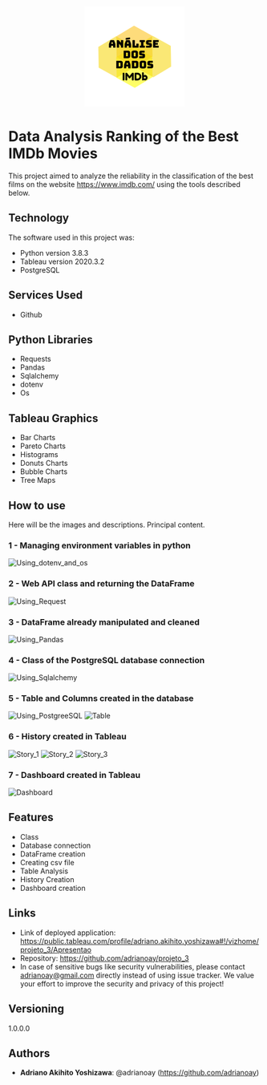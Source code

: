 <div align="center">
<img src="https://github.com/adrianoay/projeto_3/blob/main/readme_images/projeto_3.png" >
</div>

# Data Analysis Ranking of the Best IMDb Movies

This project aimed to analyze the reliability in the classification of the best films on the website https://www.imdb.com/ using the tools described below.

## Technology

The software  used in this project was:

* Python version  3.8.3
* Tableau version 2020.3.2
* PostgreSQL

## Services Used

* Github


## Python Libraries

* Requests
* Pandas
* Sqlalchemy
* dotenv
* Os

## Tableau Graphics

* Bar Charts
* Pareto Charts
* Histograms
* Donuts Charts
* Bubble Charts
* Tree Maps

## How to use

Here will be the images and descriptions. Principal content.

### 1 - Managing environment variables in python
![Using_dotenv_and_os](https://github.com/adrianoay/projeto_3/blob/main/readme_images/Captura%20de%20Tela%202020-11-22%20a%CC%80s%2002.59.37.png)

### 2 - Web API class and returning the DataFrame
![Using_Request](https://github.com/adrianoay/projeto_3/blob/main/readme_images/Captura%20de%20Tela%202020-11-22%20a%CC%80s%2002.59.59.png)

### 3 - DataFrame already manipulated and cleaned
![Using_Pandas](https://github.com/adrianoay/projeto_3/blob/main/readme_images/Captura%20de%20Tela%202020-11-22%20a%CC%80s%2003.01.10.png)

### 4 - Class of the PostgreSQL database connection
![Using_Sqlalchemy](https://github.com/adrianoay/projeto_3/blob/main/readme_images/Captura%20de%20Tela%202020-11-22%20a%CC%80s%2003.01.49.png)

### 5 - Table and Columns created in the database
![Using_PostgreeSQL](https://github.com/adrianoay/projeto_3/blob/main/readme_images/Captura%20de%20Tela%202020-11-22%20a%CC%80s%2003.05.05.png)
![Table](https://github.com/adrianoay/projeto_3/blob/main/readme_images/Captura%20de%20Tela%202020-11-22%20a%CC%80s%2003.06.57.png)

### 6 - History created in Tableau
![Story_1](https://github.com/adrianoay/projeto_3/blob/main/readme_images/Captura%20de%20Tela%202020-11-22%20a%CC%80s%2002.58.27.png)
![Story_2](https://github.com/adrianoay/projeto_3/blob/main/readme_images/Captura%20de%20Tela%202020-11-22%20a%CC%80s%2002.58.12.png)
![Story_3](https://github.com/adrianoay/projeto_3/blob/main/readme_images/Captura%20de%20Tela%202020-11-22%20a%CC%80s%2002.57.47.png)

### 7 - Dashboard created in Tableau
![Dashboard](https://github.com/adrianoay/projeto_3/blob/main/readme_images/Captura%20de%20Tela%202020-11-21%20a%CC%80s%2005.21.48.png)

## Features

  - Class
  - Database connection
  - DataFrame creation
  - Creating csv file
  - Table Analysis
  - History Creation
  - Dashboard creation


## Links

  - Link of deployed application: https://public.tableau.com/profile/adriano.akihito.yoshizawa#!/vizhome/projeto_3/Apresentao
  - Repository: https://github.com/adrianoay/projeto_3
  - In case of sensitive bugs like security vulnerabilities, please contact adrianoay@gmail.com directly instead of using issue tracker. We value your effort to improve the security and privacy of this project!


## Versioning

1.0.0.0


## Authors

* **Adriano Akihito Yoshizawa**: @adrianoay (https://github.com/adrianoay)

